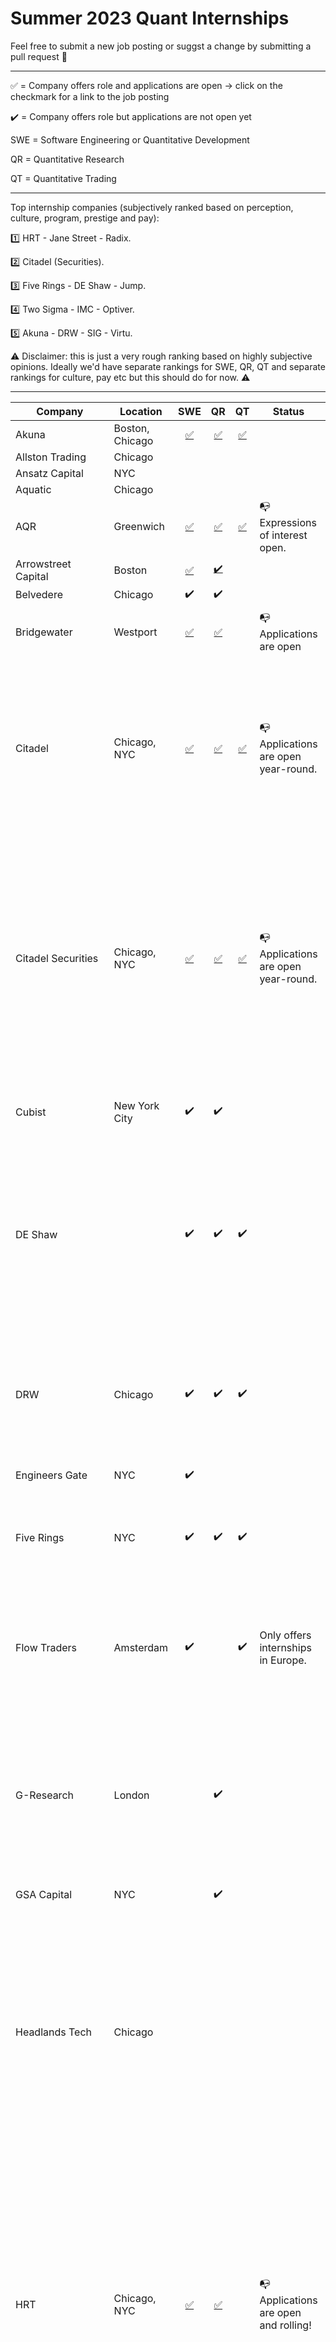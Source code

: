 # Summer 2023 Quant Internships

Feel free to submit a new job posting or suggst a change by submitting a pull request 🙏

------

✅  = Company offers role and applications are open → click on the checkmark for a link to the job posting

✔️ =  Company offers role but applications are not open yet

SWE = Software Engineering or Quantitative Development

QR = Quantitative Research

QT = Quantitative Trading

------

Top internship companies (subjectively ranked based on perception, culture, program, prestige and pay): 

1️⃣ HRT - Jane Street - Radix. 

2️⃣ Citadel (Securities). 

3️⃣ Five Rings - DE Shaw - Jump. 

4️⃣ Two Sigma - IMC - Optiver. 

5️⃣ Akuna - DRW - SIG - Virtu. 

⚠️ Disclaimer: this is just a very rough ranking based on highly subjective opinions. Ideally we'd have separate rankings for SWE, QR, QT and separate rankings for culture, pay etc but this should do for now. ⚠️

------



| Company             | Location                |                             SWE                              |                              QR                              |                              QT                              | Status                                                       | Notes                                                        |
| ------------------- | ----------------------- | :----------------------------------------------------------: | :----------------------------------------------------------: | :----------------------------------------------------------: | ------------------------------------------------------------ | ------------------------------------------------------------ |
| Akuna               | Boston, Chicago         |                              [✅](https://akunacapital.com/job-details?gh_jid=4269930)                               |                              [✅](https://akunacapital.com/job-details?gh_jid=4299745)                               |                              [✅](https://akunacapital.com/job-details?gh_jid=4217954)                               |                                                              |  |
| Allston Trading     | Chicago                 |                                                              |                                                              |                                                              |                                                              |                                                              |
| Ansatz Capital      | NYC                     |                                                              |                                                              |                                                              |                                                              |  |
| Aquatic             | Chicago                 |  |                                                              |  |  |  |
| AQR                 | Greenwich               |     [✅](https://careers.aqr.com/jobs/university-open-positions/greenwich-ct/2023-portfolio-implementation-summer-analyst/4350057?gh_jid=4350057#/)    | [✅](https://careers.aqr.com/jobs/university-open-positions/greenwich-ct/2023-trading-and-portfolio-finance-summer-analyst/4350064?gh_jid=4350064#/) | [✅]([https://careers.aqr.com/jobs/university-open-positions/greenwich-ct/2022-summer-internship-express-interest/2194349?lang=en_us#/](https://careers.aqr.com/jobs/university-open-positions/greenwich-ct/2023-research-summer-analyst/4350040?gh_jid=4350040#/)) | 📭 Expressions of interest open.                              |                                          |
| Arrowstreet Capital | Boston                  |                              [✅](https://arrowstreetcapital.wd5.myworkdayjobs.com/en-US/Arrowstreet/details/Quantitative-Developer-Intern--Summer-2023_R704)                               |                              [✔️](https://arrowstreetcapital.wd5.myworkdayjobs.com/en-US/Arrowstreet/details/Investment-Processes-Associate-Intern---Summer-2023_R712)                               |                                                              |                                                              |                                                              |
| Belvedere           | Chicago                 |                              ✔️                               |                              ✔️                               |                                                              |                                                              |                                                              |
| Bridgewater         | Westport                | [✅](https://boards.greenhouse.io/bridgewater89/jobs/5830071002)           |                              [✅](https://boards.greenhouse.io/bridgewater89/jobs/6204813002)                               |                                                              |   📭 Applications are open                        | Day Ralio's firm. Very unique culture.                       |
| Citadel             | Chicago, NYC            | [✅](https://www.citadel.com/careers/details/software-engineer-intern-us/) | [✅](https://www.citadel.com/careers/details/quantitative-researcher-intern-us/) | [✅](https://www.citadel.com/careers/details/trader-intern-us/) | 📭 Applications are open year-round.                          | The hedge fund side of Ken Griffin's Citadel. The quants are mostly on the Global Quantitative Strategies team (GQS). Citadel tends to be fairly school-selective. |
| Citadel Securities  | Chicago, NYC            | [✅](https://www.citadelsecurities.com/careers/details/software-engineer-intern-us/) | [✅](https://www.citadelsecurities.com/careers/details/quantitative-researcher-intern-us/) | [✅](https://www.citadelsecurities.com/careers/details/110-trader-intern-us/) | 📭 Applications are open year-round.                          | The market making arm of Citadel. The general perception is that the culture tends to be better at Citadel Securities vs Citadel LLC. A good way to get into the interview pipeline is through Citadel's Data Open competition. |
| Cubist              | New York City           |                              ✔️                               |                              ✔️                               |                                                              |                                                              | The quant arm of Steve Cohen's Point72 hedge fund.           |
| DE Shaw             |                         |                              ✔️                               |                              ✔️                               |                              ✔️                               |                                                              | Where Jeff Bezos worked before founding Amazon. Tends to be extremely school-selective, mostly recruiting from ivy leagues and similar. |
| DRW                 | Chicago                 |                              ✔️                               |                              ✔️                               |                              ✔️                               |                                                              | Perception is that DRWers tend to have a good WLB but teams are usually siloed. One of the first traditional firms that started going into crypto. |
| Engineers Gate      | NYC                     |                              ✔️                               |                                                              |                                                              |                                                              |                                                              |
| Five Rings          | NYC                     |                              ✔️                               |                              ✔️                               |                              ✔️                               |                                                              | Founded by an ex-Jane-Street guy. Very school-selective, mostly recruiting out of MIT. |
| Flow Traders        | Amsterdam               |                              ✔️                               |                                                              |                              ✔️                               | Only offers internships in Europe.                           | Primary focus is on ETFs. Pay tends be lower than IMC and Optiver but the office is NYC instead of Chicago. |
| G-Research          | London                  |                                                              |                              ✔️                               |                                                              |                                                              | Also hires people out of the US. Very focused on research with a lot of people working on cutting-edge Machine Learning. A caveat about their culture can be found in [this article](https://www.bloomberg.com/news/features/2018-11-19/the-triple-jeopardy-of-ke-xu-a-chinese-hedge-fund-quant). |
| GSA Capital         | NYC                     |                                                              |                              ✔️                               |                                                              |                                                              |                                                              |
| Headlands Tech      | Chicago                 |                                                              |                                                              |                                                              |                                                              | Founded by ex-Citadel people. Max Dama works here. Similarly to Ansatz, Aquatic, Headlands and Radix, a small firm that is willing to pay more than most competitors. Known to have a large focus on C++, both among QRs and SWEs. |
| HRT                 | Chicago, NYC            | [✅](https://www.hudsonrivertrading.com/careers/job?gh_jid=3015374) | [✅](https://www.hudsonrivertrading.com/careers/job/?gh_jid=3008603) |                                                              | 📭 Applications are open and rolling! | The Algo Dev role at HRT is essentially Quantitative Research. HRT's culture seems to be pretty similar to JS and pay is similar too. HRT has a bigger focus on ML with their dedicated HRT AI Labs. HRT, JS and Two Sigma are also known to recruit QRs out of undergrad. |
| IMC                 | Chicago                 |              ✔️                |                                                              | [✅](https://careers.imc.com/us/en/job/REQ-01185/Quant-Trader-Intern-Summer-2022)                                                             |                                        📭 Applications are open and rolling!                        | Word is that IMC has the chillest culture out of the three big dutch firms (IMC, Optiver, Flow Traders). Pay   tends to be in between Flow Traders and Optiver. Tends to be more focused on the quantiative side than Optiver and Flow. Has one of the highest intern salaries. |
| Jane Street         | NYC                     | [✅](https://docs.google.com/forms/d/e/1FAIpQLSfLlZzp5oD4-R_Glh8MpmAfYpttui8FM9DRlLxWJ96dVKVTlA/viewform) |                              ✔️                               |                              ✔️                               |   📭 Expressions of interest open.  | Founded by ex-SIG people. Tends to be more school-agnostic than other firms. Also offers a lot of first-round interviews. General perception of JS is that it has a very comfortable and quirky culture. Specializes in market making. |
| Jump                | Chicago                 |                              ✔️                               |                              ✔️                               |                                                              |                                                              | Fairly school-selective recruiting. Very engineering-focused with siloed teams. |
| Mako Trading        | London                  |                                                              |                                                              |  [✅](https://www.mako.com/opportunities?gh_jid=5065162002)   | 📭 Expressions of interest open.                              |                                                              |
| Marshall Wace       | NYC                     |                              ✔️                               |                                                              |                                                              |                                                              |                                                              |
| Maven Securities    | London                  |                              ✔️                               |                                                              |                              ✔️                               |                                                              | Founded by ex-optiver traders.                               |
| Millenium    | NYC                  |                              ✔️                               |                                                              |                                                             |                                                              |                               |
| Old Mission Capital | Chicago, NYC                     |                                                              |                                                              |                                                              |                                                              | OMC used to have an internship but rumor is that they paused the internship program due to the return rate of interns. They do have new grad roles. |
| Optiver             | Chicago                 | [✅](https://www.optiver.com/working-at-optiver/career-opportunities/4995300002/) |                           ✔️                                   | [✅](https://www.optiver.com/working-at-optiver/career-opportunities/4929322002/) | 📭 Expressions of interest open.                              | Tends to have the highest pay out of the three big dutch firms (IMC, Optiver, Flow Traders) due their marble bonus system. Larger focus on traders. Traders generally tend to earn considerably more than SWEs at the Dutch firms, especially over time. QR roles are open for graduate students |
| PDT                 | NYC                     |                              ✔️                               |                              ✔️                                |                                                              |                                                              | Founded by Pete Muller, very collaborative and secretive culture similar to Rentech. Recruits college students for mainly SWE but some SWE/QR combo roles (dependent on team). Exclusively recruits PhD students for full-time QR roles. |
| Peak6               | Chicago                 |                              ✔️                               |                                                              |                              ✔️                               |                                                              | The internships are geared towards women. The new grad roles are open to everyone. |
| QuantLab            | Houston                 |                                                              |                                                              |                              ✔️                               |                                                              |                                                              |
| Radix               | Chicago                 |           [✅](mailto:recruiting@radix-trading.com)           |                                                              |           [✅](mailto:recruiting@radix-trading.com)           | 📭 Applications are open year-round.                          | Founded by ex-Citadel people. Radix calls SWEs Quantitative Technologists. They don't publicize internships but they do select a handful of interns every year. Just email your resume. Rumor is that they offer the highest internship salaries. Culture is likely most similar to Renaissance. |
| Renaissance         | Setauket- East Setauket |                                                              |                                                              |                                                              |                                                              | The legendary OG quant fund (medallion). Good luck with this one. You can email your resume and they do sometimes interview normal SWEs but it's very unlikely you'll get an interview for any other role unless you're extra-extraordinary. |
| SIG                 | Bala Cynwyd             |                              ✔️                               |                                                              |                              ✔️                               |                                                              | Has a huge poker culture. Fairly chill culture but pay tends to be on the lower side. |
| Squarepoint         | NYC                     |                              ✔️                               |                                                              |                                                              |                                                              |                                                              |
| TGS                 | Irvine                  |                                                              |                                                              |                                                             |                                                              | Used to only recruit grad students but recently started recruiting undergrads as well. |
| Tower Research      | NYC                     |                              ✔️                               |                                                              |                              ✔️                               |                                                              | Pretty traditional portfolio manager culture.                |
| TransMarketGroup    | Chicago                 |                                                              |                              ✔️                               |                              ✔️                               |                                                              |                                                              |
| Two Sigma           | NYC                     |                              ✔️                               |                              ✔️                               |                                                              |                                                              | Founded by ex-DE-Shaw people. Collaborative and chill culture. The org is mostly composed of QRs and SWEs. More of a quant hedge fund, with a a smaller market making arm and a venture capital team. |
| Valkyrie Trading    | Chicago                 |                              ✔️                               |                                                              |                                                              |                                                              |                                                              |
| Vatic Labs          | NYC                     |                              ✔️                               |                              ✔️                               |                                                              |                                                              | Founded by ex-Jump people.                                   |
| Virtu               | NYC, Austin             |                              ✔️                               |                                                              |                              ✔️                               |                                                              |                                                              |
| Voleon              | Berkeley                |                              ✔️                               |                              ✔️                               |                                                              |                                                              | Specializes in Machine Learning and recruits college students for SWE roles but primarily recruits PhD students for research roles. |
| Wolverine           | Chicago                 |                              ✔️                               |                                                              |                                                              |                                                              |                                                              |
| WorldQuant          | NYC                     |                              ✔️                               |                                                              |                              ✔️                               |                                                              |                                                              |
| XTX Market          | London                  |                                                              |                                                              |                                                              |                                                              | Branched out of GSA capital.                                 |
